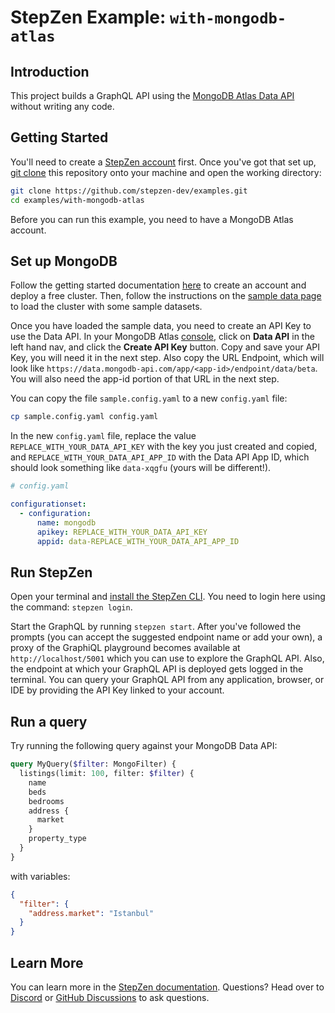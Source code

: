 # StepZen Example: `with-mongodb-atlas` 

## Introduction

This project builds a GraphQL API using the [MongoDB Atlas Data API](https://docs.atlas.mongodb.com/api/data-api/?utm_campaign=stepzen&utm_source=stepzen&utm_medium=website&utm_term=partner) without writing any code.

## Getting Started

You'll need to create a [StepZen account](https://stepzen.com/signup) first. Once you've got that set up, [git clone](https://www.atlassian.com/git/tutorials/setting-up-a-repository/git-clone) this repository onto your machine and open the working directory:

```bash
git clone https://github.com/stepzen-dev/examples.git
cd examples/with-mongodb-atlas
```

Before you can run this example, you need to have a MongoDB Atlas account. 

## Set up MongoDB

Follow the getting started documentation [here](https://docs.atlas.mongodb.com/?utm_campaign=stepzen&utm_source=stepzen&utm_medium=website&utm_term=partner) to create an account and deploy a free cluster. Then, follow the instructions on the [sample data page](https://docs.atlas.mongodb.com/sample-data/?utm_campaign=stepzen&utm_source=stepzen&utm_medium=website&utm_term=partner) to load the cluster with some sample datasets.

Once you have loaded the sample data, you need to create an API Key to use the Data API. In your MongoDB Atlas [console](https://cloud.mongodb.com/v2), click on **Data API** in the left hand nav, and click the **Create API Key** button. Copy and save your API Key, you will need it in the next step. Also copy the URL Endpoint, which will look like `https://data.mongodb-api.com/app/<app-id>/endpoint/data/beta`. You will also need the app-id portion of that URL in the next step.

You can copy the file `sample.config.yaml` to a new `config.yaml` file:

```bash
cp sample.config.yaml config.yaml
```

In the new `config.yaml` file, replace the value `REPLACE_WITH_YOUR_DATA_API_KEY` with the key you just created and copied, and `REPLACE_WITH_YOUR_DATA_API_APP_ID` with the Data API App ID, which should look something like `data-xqgfu` (yours will be different!). 

```yaml
# config.yaml

configurationset:
  - configuration:
      name: mongodb
      apikey: REPLACE_WITH_YOUR_DATA_API_KEY
      appid: data-REPLACE_WITH_YOUR_DATA_API_APP_ID
```

## Run StepZen

Open your terminal and [install the StepZen CLI](https://stepzen.com/docs/quick-start). You need to login here using the command: `stepzen login`.

Start the GraphQL by running `stepzen start`. After you've followed the prompts (you can accept the suggested endpoint name or add your own), a proxy of the GraphiQL playground becomes available at `http://localhost/5001` which you can use to explore the GraphQL API. Also, the endpoint at which your GraphQL API is deployed gets logged in the terminal. You can query your GraphQL API from any application, browser, or IDE by providing the API Key linked to your account.

## Run a query

Try running the following query against your MongoDB Data API:

```graphql
query MyQuery($filter: MongoFilter) {
  listings(limit: 100, filter: $filter) {
    name
    beds
    bedrooms
    address {
      market
    }
    property_type
  }
}
```

with variables:

```json
{
  "filter": {
    "address.market": "Istanbul"
  }
}
```

## Learn More

You can learn more in the [StepZen documentation](https://stepzen.com/docs). Questions? Head over to [Discord](https://discord.gg/9k2VdPn2FR) or [GitHub Discussions](https://github.com/stepzen-dev/examples/discussions) to ask questions.
